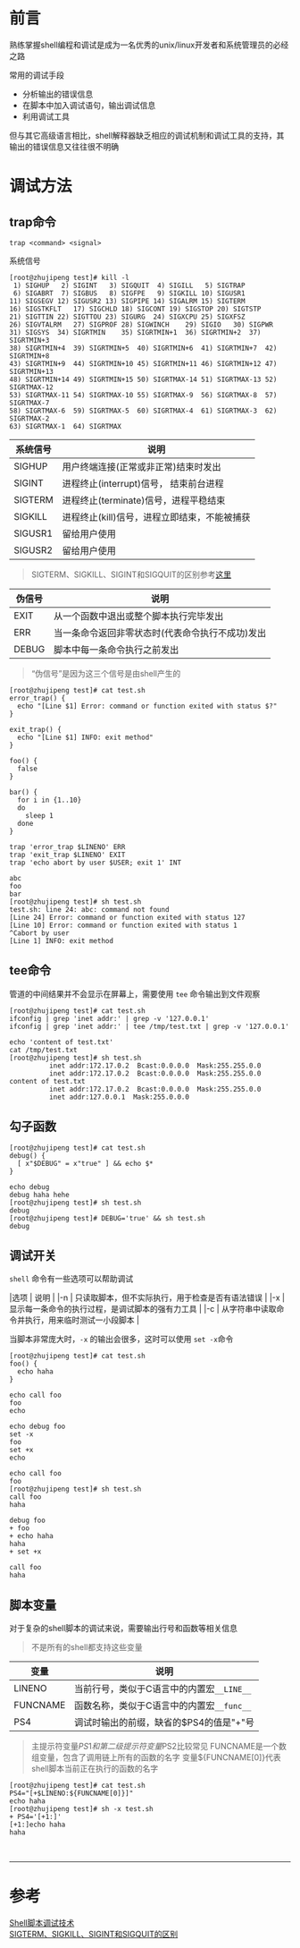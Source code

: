 # 前言
熟练掌握shell编程和调试是成为一名优秀的unix/linux开发者和系统管理员的必经之路

常用的调试手段
- 分析输出的错误信息
- 在脚本中加入调试语句，输出调试信息
- 利用调试工具


但与其它高级语言相比，shell解释器缺乏相应的调试机制和调试工具的支持，其输出的错误信息又往往很不明确



# 调试方法
## trap命令
```
trap <command> <signal>
```

系统信号
```
[root@zhujipeng test]# kill -l
 1) SIGHUP	 2) SIGINT	 3) SIGQUIT	 4) SIGILL	 5) SIGTRAP
 6) SIGABRT	 7) SIGBUS	 8) SIGFPE	 9) SIGKILL	10) SIGUSR1
11) SIGSEGV	12) SIGUSR2	13) SIGPIPE	14) SIGALRM	15) SIGTERM
16) SIGSTKFLT	17) SIGCHLD	18) SIGCONT	19) SIGSTOP	20) SIGTSTP
21) SIGTTIN	22) SIGTTOU	23) SIGURG	24) SIGXCPU	25) SIGXFSZ
26) SIGVTALRM	27) SIGPROF	28) SIGWINCH	29) SIGIO	30) SIGPWR
31) SIGSYS	34) SIGRTMIN	35) SIGRTMIN+1	36) SIGRTMIN+2	37) SIGRTMIN+3
38) SIGRTMIN+4	39) SIGRTMIN+5	40) SIGRTMIN+6	41) SIGRTMIN+7	42) SIGRTMIN+8
43) SIGRTMIN+9	44) SIGRTMIN+10	45) SIGRTMIN+11	46) SIGRTMIN+12	47) SIGRTMIN+13
48) SIGRTMIN+14	49) SIGRTMIN+15	50) SIGRTMAX-14	51) SIGRTMAX-13	52) SIGRTMAX-12
53) SIGRTMAX-11	54) SIGRTMAX-10	55) SIGRTMAX-9	56) SIGRTMAX-8	57) SIGRTMAX-7
58) SIGRTMAX-6	59) SIGRTMAX-5	60) SIGRTMAX-4	61) SIGRTMAX-3	62) SIGRTMAX-2
63) SIGRTMAX-1	64) SIGRTMAX
```

|系统信号 | 说明|
|--- |--- |
|SIGHUP | 用户终端连接(正常或非正常)结束时发出 |
|SIGINT | 进程终止(interrupt)信号， 结束前台进程 |
|SIGTERM | 进程终止(terminate)信号，进程平稳结束 |
|SIGKILL | 进程终止(kill)信号，进程立即结束，不能被捕获 |
|SIGUSR1 | 留给用户使用 |
|SIGUSR2 | 留给用户使用 |
> SIGTERM、SIGKILL、SIGINT和SIGQUIT的区别参考[这里][2]


|伪信号 | 说明 |
|--- |--- |
|EXIT | 从一个函数中退出或整个脚本执行完毕发出 |
|ERR | 当一条命令返回非零状态时(代表命令执行不成功)发出 |
|DEBUG | 脚本中每一条命令执行之前发出 |
> “伪信号”是因为这三个信号是由shell产生的

```
[root@zhujipeng test]# cat test.sh
error_trap() {
  echo "[Line $1] Error: command or function exited with status $?"
}

exit_trap() {
  echo "[Line $1] INFO: exit method"
}

foo() {
  false
}

bar() {
  for i in {1..10}
  do
    sleep 1
  done
}

trap 'error_trap $LINENO' ERR
trap 'exit_trap $LINENO' EXIT
trap 'echo abort by user $USER; exit 1' INT

abc
foo
bar
[root@zhujipeng test]# sh test.sh
test.sh: line 24: abc: command not found
[Line 24] Error: command or function exited with status 127
[Line 10] Error: command or function exited with status 1
^Cabort by user
[Line 1] INFO: exit method
```


## tee命令
管道的中间结果并不会显示在屏幕上，需要使用 `tee` 命令输出到文件观察

```
[root@zhujipeng test]# cat test.sh
ifconfig | grep 'inet addr:' | grep -v '127.0.0.1'
ifconfig | grep 'inet addr:' | tee /tmp/test.txt | grep -v '127.0.0.1'

echo 'content of test.txt'
cat /tmp/test.txt
[root@zhujipeng test]# sh test.sh
          inet addr:172.17.0.2  Bcast:0.0.0.0  Mask:255.255.0.0
          inet addr:172.17.0.2  Bcast:0.0.0.0  Mask:255.255.0.0
content of test.txt
          inet addr:172.17.0.2  Bcast:0.0.0.0  Mask:255.255.0.0
          inet addr:127.0.0.1  Mask:255.0.0.0
```


## 勾子函数
```
[root@zhujipeng test]# cat test.sh
debug() {
  [ x"$DEBUG" = x"true" ] && echo $*
}

echo debug
debug haha hehe
[root@zhujipeng test]# sh test.sh
debug
[root@zhujipeng test]# DEBUG='true' && sh test.sh
debug
```


## 调试开关
`shell` 命令有一些选项可以帮助调试

|选项 | 说明 |
|-n | 只读取脚本，但不实际执行，用于检查是否有语法错误 |
|-x | 显示每一条命令的执行过程，是调试脚本的强有力工具 |
|-c | 从字符串中读取命令并执行，用来临时测试一小段脚本 |

当脚本非常庞大时，`-x` 的输出会很多，这时可以使用 `set -x`命令 
```
[root@zhujipeng test]# cat test.sh
foo() {
  echo haha
}

echo call foo
foo
echo

echo debug foo
set -x
foo
set +x
echo

echo call foo
foo
[root@zhujipeng test]# sh test.sh
call foo
haha

debug foo
+ foo
+ echo haha
haha
+ set +x

call foo
haha
```

## 脚本变量
对于复杂的shell脚本的调试来说，需要输出行号和函数等相关信息

> 不是所有的shell都支持这些变量

|变量 | 说明 |
|--- |--- |
|LINENO | 当前行号，类似于C语言中的内置宏`__LINE__` |
|FUNCNAME | 函数名称，类似于C语言中的内置宏`__func__` |
|PS4 | 调试时输出的前缀，缺省的$PS4的值是"+"号 |
> 主提示符变量$PS1和第二级提示符变量$PS2比较常见
> FUNCNAME是一个数组变量，包含了调用链上所有的函数的名字
> 变量${FUNCNAME[0]}代表shell脚本当前正在执行的函数的名字

```
[root@zhujipeng test]# cat test.sh
PS4="[+$LINENO:${FUNCNAME[0]}]"
echo haha
[root@zhujipeng test]# sh -x test.sh
+ PS4='[+1:]'
[+1:]echo haha
haha
```


<br/>

---

# 参考

[Shell脚本调试技术][1]  
[SIGTERM、SIGKILL、SIGINT和SIGQUIT的区别][2]  

[1]: https://www.ibm.com/developerworks/cn/linux/l-cn-shell-debug/index.html
[2]: http://blog.csdn.net/dai_xiangjun/article/details/41871647